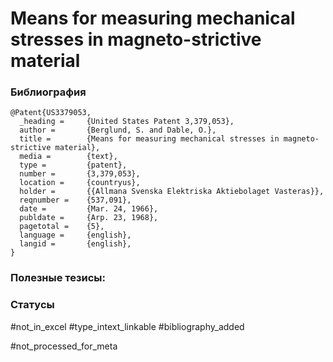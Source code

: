 # Means for measuring mechanical stresses in magneto-strictive material

### Библиография
```
@Patent{US3379053,
  _heading =     {United States Patent 3,379,053},
  author =       {Berglund, S. and Dable, O.},
  title =        {Means for measuring mechanical stresses in magneto-strictive material},
  media =        {text},
  type =         {patent},
  number =       {3,379,053},
  location =     {countryus},
  holder =       {{Allmana Svenska Elektriska Aktiebolaget Vasteras}},
  reqnumber =    {537,091},
  date =         {Mar. 24, 1966},
  publdate =     {Arp. 23, 1968},
  pagetotal =    {5},
  language =     {english},
  langid =       {english},
}
```

### Полезные тезисы:

### Статусы
#not_in_excel 
#type_intext_linkable
#bibliography_added

#not_processed_for_meta
